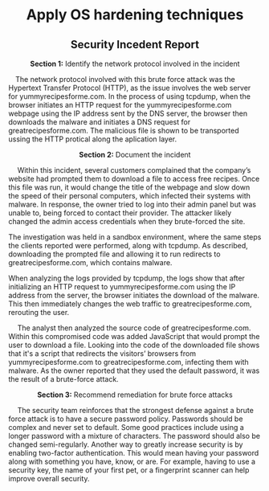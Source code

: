 <h1 align = "center">Apply OS hardening techniques</br></h1>
<h2 align = "center">Security Incedent Report</h2>

   <p align="center"> <b>Section 1:</b> Identify the network protocol involved in the incident </br></p>

  <p>
  &emsp;The network protocol involved with this brute force attack was the Hypertext Transfer Protocol (HTTP), as the issue involves the web server for yummyrecipesforme.com. In the process of using tcpdump, when the browser initiates an HTTP request for the yummyrecipesforme.com webpage using the IP address sent by the DNS server, the browser then downloads the malware and initiates a DNS request for greatrecipesforme.com. The malicious file is shown to be transported ussing the HTTP protical along the aplication layer.
 </p>

 
   <p align="center"><b>Section 2:</b> Document the incident </br></p>
   <p> &emsp;
      Within this incident, several customers complained that the company’s website had prompted them to download a file to access free recipes. Once this file was run, it would change the title of the webpage and slow down the speed of their personal computers, which infected their systems with malware. In response, the owner tried to log into their admin panel but was unable to, being forced to contact their provider. The attacker likely changed the admin access credentials when they brute-forced the site.

The investigation was held in a sandbox environment, where the same steps the clients reported were performed, along with tcpdump. As described, downloading the prompted file and allowing it to run redirects to greatrecipesforme.com, which contains malware.

When analyzing the logs provided by tcpdump, the logs show that after initializing an HTTP request to yummyrecipesforme.com using the IP address from the server, the browser initiates the download of the malware. This then immediately changes the web traffic to greatrecipesforme.com, rerouting the user.
</p>
<p>&emsp;
The analyst then analyzed the source code of greatrecipesforme.com. Within this compromised code was added JavaScript that would prompt the user to download a file. Looking into the code of the downloaded file shows that it's a script that redirects the visitors’ browsers from yummyrecipesforme.com to greatrecipesforme.com, infecting them with malware. As the owner reported that they used the default password, it was the result of a brute-force attack.
</p>
<p align="center"><b>Section 3:</b> Recommend remediation for brute force attacks</p>
<p>&emsp;
The security team reinforces that the strongest defense against a brute force attack is to have a secure password policy. Passwords should be complex and never set to default. Some good practices include using a longer password with a mixture of characters. The password should also be changed semi-regularly. Another way to greatly increase security is by enabling two-factor authentication. This would mean having your password along with something you have, know, or are. For example, having to use a security key, the name of your first pet, or a fingerprint scanner can help improve overall security.
</p>


    
 


